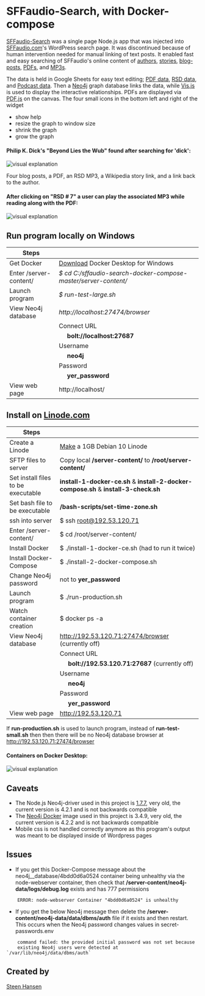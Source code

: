 

  
  


# SFFaudio-Search, with Docker-compose

  

[comment]: <>  ( Use https://stackedit.io/app# to edit )


  

[SFFaudio-Search](http://192.53.120.71) was a single page Node.js app that was injected into [SFFaudio.com](https://www.sffaudio.com/)'s WordPress search page. It was discontinued because of human intervention needed for manual linking of text posts. It enabled fast and easy searching of SFFaudio's online content of [authors](http://192.53.120.71/?author=larry-niven), [stories](http://192.53.120.71/?book=beyond-lies-the-wub&author=philip-k-dick), [blog-posts](http://192.53.120.71/?book=beyond-lies-the-wub&author=philip-k-dick&view=post_book&choice=4), [PDFs](http://192.53.120.71/?book=beyond-lies-the-wub&author=philip-k-dick&view=pdf&choice=1), and [MP3s](http://192.53.120.71/?book=beyond-lies-the-wub&author=philip-k-dick&view=rsd&choice=1).

  
The data is held in Google Sheets for easy text editing; [PDF data](https://docs.google.com/spreadsheets/d/1sbQ8NR7hvcm4EjSlyhmte0rYtI_G3vnc1o5KLPAW2lc/),
 [RSD data](https://docs.google.com/spreadsheets/d/1VFMgWy6wmTkFIpeNW-NkZdWmpz5iZcuULgMpjn8_QgU/), and 
 [Podcast data](https://docs.google.com/spreadsheets/d/1cWtA1AaY83cBuU_6vt64adDeR-dfT-X1U5VgvCRVMAg/). Then a [Neo4j](https://neo4j.com/) graph database links the data, while [Vis.js](http://visjs.org/) is used to display the interactive relationships. PDFs are displayed via [PDF.js](https://github.com/mozilla/pdf.js) on the canvas. The four small icons in the bottom left and right of the widget

- show help
- resize the graph to window size
- shrink the graph
- grow the graph
  

#### Philip K. Dick's "Beyond Lies the Wub" found after searching for 'dick':

![visual explanation](https://github.com/steenhansen/sffaudio-search/blob/master/beyond-the-wub-book.png)

Four blog posts, a PDF, an RSD MP3, a Wikipedia story link, and a link back to the author.

#### After clicking on "RSD # 7" a user can play the associated MP3 while reading along with the PDF:

![visual explanation](https://github.com/steenhansen/sffaudio-search/blob/master/beyond-the-wub-rsd.png)


## Run program locally on Windows


 

Steps | &nbsp;
------------ | -------------
Get Docker | [Download](https://hub.docker.com/editions/community/docker-ce-desktop-windows/) Docker Desktop for Windows
Enter /server-content/ | *$ cd C:/sffaudio-search-docker-compose-master/server-content/*
Launch program | *$ run-test-large&period;sh*
View Neo4j database | *http://localhost:27474/browser*
&nbsp; | Connect URL
&nbsp; |   &nbsp;&nbsp;&nbsp;&nbsp;    **bolt://localhost:27687**
&nbsp; | Username
&nbsp; |   &nbsp;&nbsp;&nbsp;&nbsp;    **neo4j**
&nbsp; | Password
&nbsp; |   &nbsp;&nbsp;&nbsp;&nbsp;    **yer_password**
View web page | http://localhost/ 


  
## Install on [Linode.com](https://www.linode.com/)


Steps | &nbsp;
------------ | -------------
Create a Linode | [Make](https://cloud.linode.com/linodes/create) a 1GB Debian 10 Linode
SFTP files to server | Copy local **/server-content/** to **/root/server-content/**
Set install files to be executable | **install-1-docker-ce&period;sh** & **install-2-docker-compose&period;sh** & **install-3-check&period;sh**
Set bash file to be executable | **/bash-scripts/set-time-zone&period;sh**
ssh into server | $ ssh root@192.53.120.71
Enter /server-content/ | $ cd /root/server-content/
Install Docker | $ ./install-1-docker-ce.sh (had to run it twice)
Install Docker-Compose | $ ./install-2-docker-compose.sh
Change Neo4j password | not to **yer_password**
Launch program | $ ./run-production.sh
Watch container creation | $ docker ps -a
View Neo4j database | http://192.53.120.71:27474/browser (currently off)
&nbsp; | Connect URL
&nbsp; |   &nbsp;&nbsp;&nbsp;&nbsp;    **bolt://192.53.120.71:27687** (currently off)
&nbsp; | Username
&nbsp; |   &nbsp;&nbsp;&nbsp;&nbsp;    **neo4j**
&nbsp; | Password
&nbsp; |   &nbsp;&nbsp;&nbsp;&nbsp;    **yer_password**
View web page | http://192.53.120.71

If **run-production&period;sh** is used to launch program, instead of **run-test-small&period;sh** then then there will be no Neo4j database browser at http://192.53.120.71:27474/browser


		
#### Containers on Docker Desktop:
![visual explanation](https://github.com/steenhansen/sffaudio-search/blob/master/docker-compose.png)


## Caveats
- The Node.js Neo4j-driver used in this project is [1.7.7](https://www.npmjs.com/package/neo4j-driver/v/1.7.7), very old, the current version is 4.2.1 and is not backwards compatible
- The [Neo4j Docker](https://hub.docker.com/_/neo4j) image used in this project is 3.4.9, very old, the current version is 4.2.2 and is not backwards compatible
- Mobile css is not handled correctly anymore as this program's output was meant to be displayed inside of Wordpress pages

## Issues  
- If you get this Docker-Compose message about the neo4j__database/4bdd0d6a0524 container being unhealthy via the node-webserver container, then check that **/server-content/neo4j-data/logs/debug.log** exists and has 777 permissions
  
```
    ERROR: node-webserver Container "4bdd0d6a0524" is unhealthy
```


- If you get the below Neo4j message then delete the **/server-content/neo4j-data/data/dbms/auth** file if it exists and then restart. This occurs when the Neo4j password changes values in secret-passwords.env 

```
    command failed: the provided initial password was not set because
    existing Neo4j users were detected at `/var/lib/neo4j/data/dbms/auth`
```


## Created by


[Steen Hansen](https://github.com/steenhansen)

